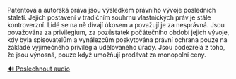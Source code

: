 
Patentová a autorská práva jsou výsledkem právního vývoje posledních staletí. Jejich postavení v tradičním souhrnu vlastnických práv je stále kontroverzní. Lidé se na ně dívají úkosem a považují je za nesprávná. Jsou považována za privilegium, za pozůstatek počátečního období jejich vývoje, kdy byla spisovatelům a vynálezcům poskytována právní ochrana pouze na základě výjimečného privilegia udělovaného úřady. Jsou podezřelá z toho, že jsou výnosná, pouze když umožňují prodávat za monopolní ceny.

[🔊 Poslechnout audio](/data/7-paragraphs/audio/chapter_130/para_003-Patentov-a-autorsk-prva-jsou-vsledkem-prvnho.mp3)
